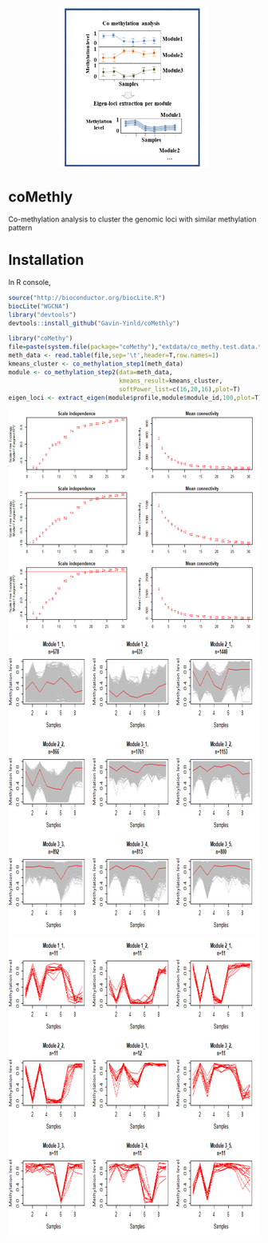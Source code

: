 <div align=center><img width="300" height="320" src="https://github.com/Gavin-Yinld/coMethly/blob/master/figures/co-methy.gif"/></div>

# coMethly
Co-methylation analysis to cluster the genomic loci with similar methylation pattern
# Installation

In R console,
```R
source("http://bioconductor.org/biocLite.R")
biocLite("WGCNA")
library("devtools")
devtools::install_github("Gavin-Yinld/coMethly")
```
```R
library("coMethy")
file=paste(system.file(package="coMethy"),"extdata/co_methy.test.data.txt",sep='/')
meth_data <- read.table(file,sep='\t',header=T,row.names=1)
kmeans_cluster <- co_methylation_step1(meth_data)
module <- co_methylation_step2(data=meth_data,
                               kmeans_result=kmeans_cluster,
                               softPower_list=c(16,20,16),plot=T)
eigen_loci <- extract_eigen(module$profile,module$module_id,100,plot=T)
```
<div align=center><img width="600" height="450" src="https://github.com/Gavin-Yinld/coMethly/blob/master/figures/power.png"/></div>
<div align=center><img width="800" height="600" src="https://github.com/Gavin-Yinld/coMethly/blob/master/figures/wgcna.png"/></div>
<div align=center><img width="800" height="600" src="https://github.com/Gavin-Yinld/coMethly/blob/master/figures/eigen_loci.png"/></div>
